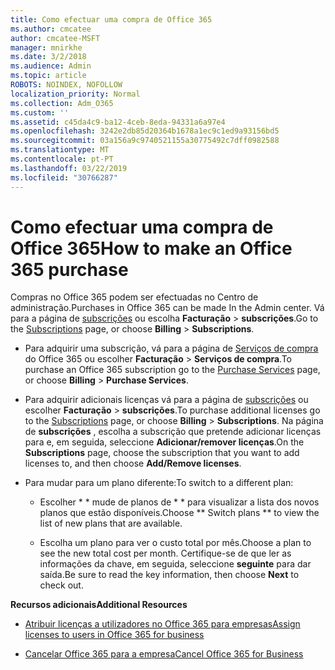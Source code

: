 ```yaml
---
title: Como efectuar uma compra de Office 365
ms.author: cmcatee
author: cmcatee-MSFT
manager: mnirkhe
ms.date: 3/2/2018
ms.audience: Admin
ms.topic: article
ROBOTS: NOINDEX, NOFOLLOW
localization_priority: Normal
ms.collection: Adm_O365
ms.custom: ''
ms.assetid: c45da4c9-ba12-4ceb-8eda-94331a6a97e4
ms.openlocfilehash: 3242e2db85d20364b1678a1ec9c1ed9a93156bd5
ms.sourcegitcommit: 03a156a9c9740521155a30775492c7dff0982588
ms.translationtype: MT
ms.contentlocale: pt-PT
ms.lasthandoff: 03/22/2019
ms.locfileid: "30766287"
---
```

# <a name="how-to-make-an-office-365-purchase"></a><span data-ttu-id="b4c0d-102">Como efectuar uma compra de Office 365</span><span class="sxs-lookup"><span data-stu-id="b4c0d-102">How to make an Office 365 purchase</span></span>

<span data-ttu-id="b4c0d-103">Compras no Office 365 podem ser efectuadas no Centro de administração.</span><span class="sxs-lookup"><span data-stu-id="b4c0d-103">Purchases in Office 365 can be made In the Admin center.</span></span> <span data-ttu-id="b4c0d-104">Vá para a página de [subscrições](https://go.microsoft.com/fwlink/p/?linkid=842054) ou escolha **Facturação** \> **subscrições**.</span><span class="sxs-lookup"><span data-stu-id="b4c0d-104">Go to the [Subscriptions](https://go.microsoft.com/fwlink/p/?linkid=842054) page, or choose **Billing** \> **Subscriptions**.</span></span>
  
- <span data-ttu-id="b4c0d-105">Para adquirir uma subscrição, vá para a página de [Serviços de compra](https://go.microsoft.com/fwlink/p/?linkid=868433) do Office 365 ou escolher **Facturação** \> **Serviços de compra**.</span><span class="sxs-lookup"><span data-stu-id="b4c0d-105">To purchase an Office 365 subscription go to the [Purchase Services](https://go.microsoft.com/fwlink/p/?linkid=868433) page, or choose **Billing** \> **Purchase Services**.</span></span>
    
- <span data-ttu-id="b4c0d-106">Para adquirir adicionais licenças vá para a página de [subscrições](https://go.microsoft.com/fwlink/p/?linkid=842054) ou escolher **Facturação** \> **subscrições**.</span><span class="sxs-lookup"><span data-stu-id="b4c0d-106">To purchase additional licenses go to the [Subscriptions](https://go.microsoft.com/fwlink/p/?linkid=842054) page, or choose **Billing** \> **Subscriptions**.</span></span> <span data-ttu-id="b4c0d-107">Na página de **subscrições** , escolha a subscrição que pretende adicionar licenças para e, em seguida, seleccione **Adicionar/remover licenças**.</span><span class="sxs-lookup"><span data-stu-id="b4c0d-107">On the **Subscriptions** page, choose the subscription that you want to add licenses to, and then choose **Add/Remove licenses**.</span></span>
    
- <span data-ttu-id="b4c0d-108">Para mudar para um plano diferente:</span><span class="sxs-lookup"><span data-stu-id="b4c0d-108">To switch to a different plan:</span></span>
    
  - <span data-ttu-id="b4c0d-109">Escolher \* \* mude de planos de \* \* para visualizar a lista dos novos planos que estão disponíveis.</span><span class="sxs-lookup"><span data-stu-id="b4c0d-109">Choose \*\* Switch plans \*\* to view the list of new plans that are available.</span></span> 
    
  - <span data-ttu-id="b4c0d-110">Escolha um plano para ver o custo total por mês.</span><span class="sxs-lookup"><span data-stu-id="b4c0d-110">Choose a plan to see the new total cost per month.</span></span> <span data-ttu-id="b4c0d-111">Certifique-se de que ler as informações da chave, em seguida, seleccione **seguinte** para dar saída.</span><span class="sxs-lookup"><span data-stu-id="b4c0d-111">Be sure to read the key information, then choose **Next** to check out.</span></span> 
    
 <span data-ttu-id="b4c0d-112">**Recursos adicionais**</span><span class="sxs-lookup"><span data-stu-id="b4c0d-112">**Additional Resources**</span></span>
  
- [<span data-ttu-id="b4c0d-113">Atribuir licenças a utilizadores no Office 365 para empresas</span><span class="sxs-lookup"><span data-stu-id="b4c0d-113">Assign licenses to users in Office 365 for business</span></span>](https://support.office.com/article/997596b5-4173-4627-b915-36abac6786dc)
    
- [<span data-ttu-id="b4c0d-114">Cancelar Office 365 para a empresa</span><span class="sxs-lookup"><span data-stu-id="b4c0d-114">Cancel Office 365 for Business</span></span>](https://support.office.com/article/b1bc0bef-4608-4601-813a-cdd9f746709a)
    

